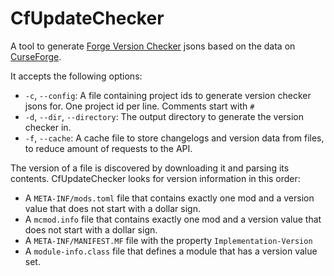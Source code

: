 # CfUpdateChecker

A tool to generate [Forge Version Checker](https://forge.gemwire.uk/wiki/Version_Checker) jsons based on the data on [CurseForge](https://www.curseforge.com/minecraft/mc-mods).

It accepts the following options:

  * `-c`, `--config`: A file containing project ids to generate version checker jsons for. One project id per line. Comments start with `#`
  * `-d`, `--dir`, `--directory`: The output directory to generate the version checker in.
  * `-f`, `--cache`: A cache file to store changelogs and version data from files, to reduce amount of requests to the API.

The version of a file is discovered by downloading it and parsing its contents. CfUpdateChecker looks for version information in this order:

  * A `META-INF/mods.toml` file that contains exactly one mod and a version value that does not start with a dollar sign.
  * A `mcmod.info` file that contains exactly one mod and a version value that does not start with a dollar sign.
  * A `META-INF/MANIFEST.MF` file with the property `Implementation-Version`
  * A `module-info.class` file that defines a module that has a version value set.
